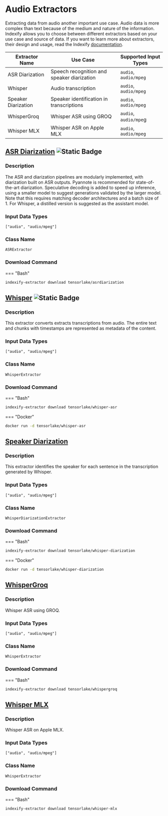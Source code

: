 # Audio Extractors

Extracting data from audio another important use case. Audio data is more complex than text because of the medium and nature of the information. Indexify allows you to choose between different extractors based on your use case and source of data. If you want to learn more about extractors, their design and usage, read the Indexify [documentation](https://docs.getindexify.ai/concepts/).

| Extractor Name | Use Case | Supported Input Types |
|----------------|----------|------------------------|
| ASR Diarization | Speech recognition and speaker diarization | `audio`, `audio/mpeg` |
| Whisper | Audio transcription | `audio`, `audio/mpeg` |
| Speaker Diarization | Speaker identification in transcriptions | `audio`, `audio/mpeg` |
| WhisperGroq | Whisper ASR using GROQ | `audio`, `audio/mpe`g |
| Whisper MLX | Whisper ASR on Apple MLX | `audio`, `audio/mpeg` |

## [ASR Diarization](https://github.com/tensorlakeai/indexify-extractors/tree/main/audio/asrdiarization) ![Static Badge](https://img.shields.io/badge/GPU%20Accelerated-green?logo=nvidia&logoColor=ffffff)

### Description
The ASR and diarization pipelines are modularly implemented, with diarization built on ASR outputs. Pyannote is recommended for state-of-the-art diarization. Speculative decoding is added to speed up inference, using a smaller model to suggest generations validated by the larger model. Note that this requires matching decoder architectures and a batch size of 1. For Whisper, a distilled version is suggested as the assistant model.

### Input Data Types
```
["audio", "audio/mpeg"]
```

### Class Name
```
ASRExtractor
```

### Download Command
=== "Bash"
```bash
indexify-extractor download tensorlake/asrdiarization
```

## [Whisper](https://github.com/tensorlakeai/indexify-extractors/tree/main/audio/whisper-asr) ![Static Badge](https://img.shields.io/badge/GPU%20Accelerated-green?logo=nvidia&logoColor=ffffff)

### Description
This extractor converts extracts transcriptions from audio. The entire text and chunks with timestamps are represented as metadata of the content.

### Input Data Types
```
["audio", "audio/mpeg"]
```

### Class Name
```
WhisperExtractor
```

### Download Command
=== "Bash"
```bash
indexify-extractor download tensorlake/whisper-asr
```

=== "Docker"
```bash
docker run -d tensorlake/whisper-asr
```

## [Speaker Diarization](https://github.com/tensorlakeai/indexify-extractors/tree/main/audio/whisper-diarization)

### Description
This extractor identifies the speaker for each sentence in the transcription generated by Whisper.

### Input Data Types
```
["audio", "audio/mpeg"]
```

### Class Name
```
WhisperDiarizationExtractor
```

### Download Command
=== "Bash"
```bash
indexify-extractor download tensorlake/whisper-diarization
```

=== "Docker"
```bash
docker run -d tensorlake/whisper-diarization
```

## [WhisperGroq](https://github.com/tensorlakeai/indexify-extractors/tree/main/audio/whispergroq)

### Description
Whisper ASR using GROQ.

### Input Data Types
```
["audio", "audio/mpeg"]
```

### Class Name
```
WhisperExtractor
```

### Download Command
=== "Bash"
```bash
indexify-extractor download tensorlake/whispergroq
```

## [Whisper MLX](https://github.com/tensorlakeai/indexify-extractors/tree/main/audio/whisper-mlx)

### Description
Whisper ASR on Apple MLX.

### Input Data Types
```
["audio", "audio/mpeg"]
```

### Class Name
```
WhisperExtractor
```

### Download Command
=== "Bash"
```bash
indexify-extractor download tensorlake/whisper-mlx
```
